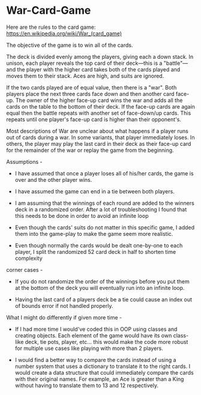 # War-Card-Game

Here are the rules to the card game: https://en.wikipedia.org/wiki/War_(card_game)

The objective of the game is to win all of the cards.

The deck is divided evenly among the players, giving each a down stack. In unison, each player reveals the top card of their deck—this is a "battle"—and the player with the higher card takes both of the cards played and moves them to their stack. Aces are high, and suits are ignored.

If the two cards played are of equal value, then there is a "war". Both players place the next three cards face down and then another card face-up. The owner of the higher face-up card wins the war and adds all the cards on the table to the bottom of their deck. If the face-up cards are again equal then the battle repeats with another set of face-down/up cards. This repeats until one player's face-up card is higher than their opponent's.

Most descriptions of War are unclear about what happens if a player runs out of cards during a war. In some variants, that player immediately loses. In others, the player may play the last card in their deck as their face-up card for the remainder of the war or replay the game from the beginning.



Assumptions -
- I have assumed that once a player loses all of his/her cards, the game is over and the other player wins.

- I have assumed the game can end in a tie between both players.

- I am assuming that the winnings of each round are added to the winners deck in a randomized order. After a lot of troubleshooting I found that this needs to be done in order to avoid an infinite loop

- Even though the cards' suits do not matter in this specific game, I added them into the game-play to make the game seem more realistic.

- Even though normally the cards would be dealt one-by-one to each player, I split the randomized 52 card deck in half to shorten time complexity



corner cases -
- If you do not randomize the order of the winnings before you put them at the bottom of the deck you will eventually run into an infinite loop.

- Having the last card of a players deck be a tie could cause an index out of bounds error if not handled properly.



What I might do differently if given more time - 
- If I had more time I would've coded this in OOP using classes and creating objects. Each element of the game would have its own class- like deck, tie pots, player, etc...
  this would make the code more robust for multiple use cases like playing with more than 2 players.

- I would find a better way to compare the cards instead of using a number system that uses a dictionary to translate it to the right cards. I would create a data structure that could immediately
  compare the cards with their original names. For example, an Ace is greater than a King without having to translate them to 13 and 12 respectively.      

